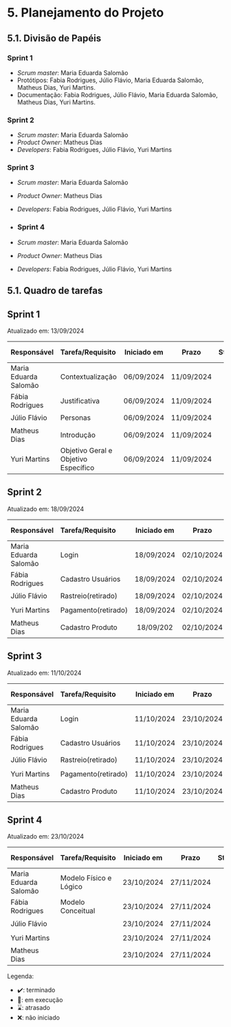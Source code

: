 # 5. Planejamento do Projeto

## 5.1. Divisão de Papéis

### Sprint 1
- _Scrum master_: Maria Eduarda Salomão
- Protótipos: Fabia Rodrigues, Júlio Flávio, Maria Eduarda Salomão, Matheus Dias, Yuri Martins.
- Documentação: Fabia Rodrigues, Júlio Flávio, Maria Eduarda Salomão, Matheus Dias, Yuri Martins.

### Sprint 2
- _Scrum master_: Maria Eduarda Salomão
- _Product Owner_: Matheus Dias
- _Developers_: Fabia Rodrigues, Júlio Flávio, Yuri Martins

### Sprint 3
- _Scrum master_: Maria Eduarda Salomão
- _Product Owner_: Matheus Dias
- _Developers_: Fabia Rodrigues, Júlio Flávio, Yuri Martins
  
- ### Sprint 4
- _Scrum master_: Maria Eduarda Salomão
- _Product Owner_: Matheus Dias
- _Developers_: Fabia Rodrigues, Júlio Flávio, Yuri Martins

## 5.1. Quadro de tarefas

## Sprint 1

Atualizado em: 13/09/2024

| Responsável   | Tarefa/Requisito | Iniciado em    | Prazo      | Status | Terminado em    |
| :----         |    :----         |      :----:    | :----:     | :----: | :----:          |
| Maria Eduarda Salomão      | Contextualização | 06/09/2024     | 11/09/2024 | ✔️    | 13/09/2024      |
| Fábia Rodrigues        | Justificativa    | 06/09/2024     | 11/09/2024 | ✔️    | 13/09/2024      |
| Júlio Flávio        | Personas  | 06/09/2024     | 11/09/2024 | ✔️     | 13/09/2024      |
| Matheus Dias        | Introdução  |    06/09/2024        | 11/09/2024 | ✔️    | 13/09/2024      |
| Yuri Martins        | Objetivo Geral e Objetivo Específico  | 06/09/2024        | 11/09/2024 | ✔️    | 13/09/2024      |

## Sprint 2

Atualizado em: 18/09/2024

| Responsável   | Tarefa/Requisito | Iniciado em    | Prazo      | Status | Terminado em    |
| :----         |    :----         |      :----:    | :----:     | :----: | :----:          |
| Maria Eduarda Salomão        | Login        | 18/09/2024     | 02/10/2024 | ✔️    | 04/10/2024      |
| Fábia Rodrigues        | Cadastro Usuários   | 18/09/2024     | 02/10/2024 | ✔️    | 04/10/2024      |
| Júlio Flávio        | Rastreio(retirado)  | 18/09/2024     | 02/10/2024 | ✔️    | 04/10/2024      |
| Yuri Martins        | Pagamento(retirado)  | 18/09/2024     | 02/10/2024 | ✔️    | 04/10/2024      |
| Matheus Dias        | Cadastro Produto  | 18/09/202        | 02/10/2024 | ✔️    | 13/09/2024      |

## Sprint 3

Atualizado em: 11/10/2024

| Responsável   | Tarefa/Requisito | Iniciado em    | Prazo      | Status | Terminado em    |
| :----         |    :----         |      :----:    | :----:     | :----: | :----:          |
| Maria Eduarda Salomão        | Login        | 11/10/2024     | 23/10/2024 | ✔️    | 25/10/2024      |
| Fábia Rodrigues        | Cadastro Usuários   | 11/10/2024     | 23/10/2024 | ✔️    | 25/10/2024      |
| Júlio Flávio        | Rastreio(retirado)  | 11/10/2024     | 23/10/2024 | ✔️    | 25/10/2024      |
| Yuri Martins        | Pagamento(retirado)  | 11/10/2024     | 23/10/2024 | ✔️    | 25/10/2024      |
| Matheus Dias        | Cadastro Produto  | 11/10/2024        | 23/10/2024 | ✔️    | 25/10/2024      |

## Sprint 4

Atualizado em: 23/10/2024

| Responsável   | Tarefa/Requisito | Iniciado em    | Prazo      | Status | Terminado em    |
| :----         |    :----         |      :----:    | :----:     | :----: | :----:          |
| Maria Eduarda Salomão        | Modelo Físico e Lógico       | 23/10/2024     | 27/11/2024 | ✔️    | 29/11/2024      |
| Fábia Rodrigues        | Modelo Conceitual   | 23/10/2024     | 27/11/2024 | ✔️    | 29/11/2024      |
| Júlio Flávio        |   | 23/10/2024     | 27/11/2024 | ✔️    | 29/11/2024      |
| Yuri Martins        |   | 23/10/2024     | 27/11/2024 | ✔️    | 29/11/2024      |
| Matheus Dias        |   | 23/10/2024        | 27/11/2024 | ✔️    | 29/11/2024      |


Legenda:
- ✔️: terminado
- 📝: em execução
- ⌛: atrasado
- ❌: não iniciado


